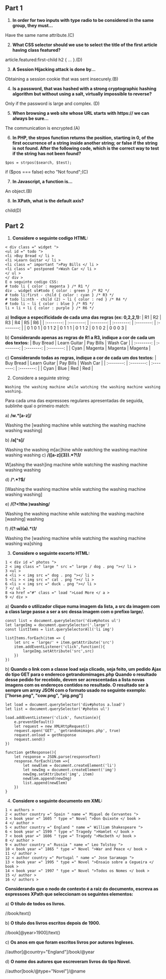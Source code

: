 ## Part 1

1. **In order for two inputs with type radio to be considered in the same group, they must...**

Have the same name attribute.(C)

2. **What CSS selector should we use to select the title of the first article having class featured?**

article.featured:first-child h2 { ... }.(D)

3. **A Session Hijacking attack is done by...**

Obtaining a session cookie that was sent insecurely.(B) 
 
4. **Is a password, that was hashed with a strong cryptographic hashing algorithm but without using a salt, virtually impossible to reverse?**

Only if the password is large and complex. (D)

5. **When browsing a web site whose URL starts with https:// we can always be sure...**

The communication is encrypted.(A) 

6. **In PHP, the strpos function returns the position, starting in 0, of the first occurrence of a string inside another string; or false if the string is not found. After the following code, which is the correct way to test if the string has not been found?**
```
$pos = strpos($search, $test);
```

if ($pos === false) echo "Not found";(C)

7. **In Javascript, a function is...**

An object.(B)

8. **In XPath, what is the default axis?**

child(D) 



## Part 2
1. **Considere o seguinte codigo HTML:**
```
< div class =" widget ">
<ul id =" todo ">
<li >Buy Bread </ li >
<li >Learn Guitar </ li >
<li class =" important ">Pay Bills </ li >
<li class =" postponed ">Wash Car </ li >
</ ul >
</ div >
E o seguinte codigo CSS:
# todo li { color : magenta } /* R1 */
div . widget ul#todo { color : green } /* R2 */
# todo li:first - child { color : cyan } /* R3 */
# todo li:nth - child (2) ~ li { color : red } /* R4 */
# todo li ~ li { color : blue } /* R5 */
li + li + li { color : purple } /* R6 */
```
a) **Indique a especificidade de cada uma das regras (ex: 0,2,2,1):**
| R1 | R2 | R3 | R4 | R5 | R6 |
| :--------: | :--------: | :--------: | :--------: | :--------: | :--------: |
| 0 1 0 1  | 0 1 1 2 | 0 1 1 1 | 0 1 1 2 | 0 1 0 2 | 0 0 0 3 |  

b) **Considerando apenas as regras de R1 a R3, indique a cor de cada um dos textos:**
| Buy Bread | Learn Guitar | Pay Bills | Wash Car |
| :--------: | :--------: | :--------: | :--------: |
| Cyan | Magenta | Magenta | Magenta |

c) **Considerando todas as regras, indique a cor de cada um dos textos:**
| Buy Bread | Learn Guitar | Pay Bills | Wash Car |
| :--------: | :--------: | :--------: | :--------: |
| Cyan | Blue | Red | Red |

2. Considere a seguinte string:
```
Washing the washing machine while watching the washing machine washing washing.
```
Para cada uma das expressoes regulares apresentadas de seguida, sublinhe qual o primeiro match:

a) **/w.*[a-z]/**

Washing the [washing machine while watching the washing machine washing washing]

b) **/a[^s]/**

Washing the washing m[ac]hine while watching the washing machine washing washing
c) **/([a-z]{3}).*?\1/**

W[ashing the wash]ing machine while watching the washing machine washing washing

d) **/^.*?$/**

[Washing the washing machine while watching the washing machine washing washing]

e) **/(?<!the )washing/**

Washing the washing machine while watching the washing machine [washing] washing

f) **/(?:w)(a).*\1/**

Washing the [washing machine while watching the washing machine washing wa]shing


3. **Considere o seguinte excerto HTML:**
```
1 < div id =" photos ">
2 < img class =" large " src =" large / dog . png "></ li >
3 <ul >
4 <li > < img src =" dog . png "></ li >
5 <li > < img src =" cat . png "></ li >
6 <li > < img src =" duck . png "></ li >
7 </ ul >
8 <a href ="#" class =" load ">Load More </ a >
9 </ div >
```

a) **Quando o utilizador clique numa imagem da lista, a src da imagem com a class large passe a ser a src dessa imagem com o prefixo large/.**

```
const list = document.querySelector('div#photos ul')
let largeImg = document.querySelector('.large')
const listItems = list.querySelectorAll('li img')

listItems.forEach(item => {
    let src = 'large/' + item.getAttribute('src')
    item.addEventListener('click',function(){
        largeImg.setAttribute('src',src)
    })
})
```

b) **Quando o link com a classe load seja clicado, seja feito, um pedido Ajax do tipo GET para o endereco getrandomimages.php
Quando o resultado desse pedido for recebido, devem ser acrescentadas a lista novas imagens com os endereços contidos no resultado. O resultado ser ́a sempre um array JSON com o formato usado no seguinte exemplo:**
**["horse.png", "cow.png", "pig.png"]**

```
let load = document.querySelector('div#photos a.load')
let list = document.querySelector('#photos ul')

load.addEventListener('click', function(e){
    e.preventDefault() 
    let request = new XMLHttpRequest()
    request.open('GET', 'getrandomimages.php', true)
    request.onload = getResponse
    request.send()
})

function getResponse(){
    let response = JSON.parse(responseText)
    response.forEach(item =>{
        let newElem = document.createElement('li')
        let newImg = document.createElement('img')
        newImg.setAttribute('img', item)
        newElem.append(newImg)
        list.append(newElem)
    })    
}

```

4. **Considere o seguinte documento em XML:**
```
1 < authors >
2 < author country =" Spain " name =" Miguel de Cervantes ">
3 < book year =" 1605 " type =" Novel ">Don Quixote </ book >
4 </ author >
5 < author country =" England " name =" William Shakespeare ">
6 < book year =" 1599 " type =" Tragedy ">Hamlet </ book >
7 < book year =" 1606 " type =" Tragedy ">Macbeth </ book >
8 </ author >
9 < author country =" Russia " name =" Leo Tolstoy ">
10 < book year =" 1865 " type =" Novel ">War and Peace </ book >
11 </ author >
12 < author country =" Portugal " name =" Jose Saramago ">
13 < book year =" 1995 " type =" Novel ">Ensaio sobre a Cegueira </ book >
14 < book year =" 1997 " type =" Novel ">Todos os Nomes </ book >
15 </ author >
16 </ authors >
```
**Considerando que o nodo de contexto é a raiz do documento, escreva as expressoes XPath que seleccionam
os seguintes elementos:**

a) **O título de todos os livros.**

//book/text()

b) **O título dos livros escritos depois de 1900.**

//book[@year>1900]/text()   

c) **Os anos em que foram escritos livros por autores Ingleses.**

//author[@country="England"]/book/@year

d) **O nome dos autores que escreveram livros do tipo Novel.**

//author[book/@type="Novel"]/@name